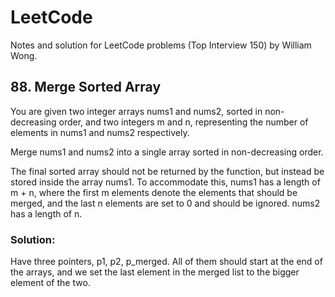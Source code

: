 # LeetCode
Notes and solution for LeetCode problems (Top Interview 150) by William Wong.

## 88. Merge Sorted Array

You are given two integer arrays nums1 and nums2, sorted in non-decreasing order, and two integers m and n, representing the number of elements in nums1 and nums2 respectively.

Merge nums1 and nums2 into a single array sorted in non-decreasing order.

The final sorted array should not be returned by the function, but instead be stored inside the array nums1. To accommodate this, nums1 has a length of m + n, where the first m elements denote the elements that should be merged, and the last n elements are set to 0 and should be ignored. nums2 has a length of n.


### Solution:
Have three pointers, p1, p2, p_merged. All of them should start at the end of the arrays, and we set the last element in the merged list to the bigger element of the two. 
 
